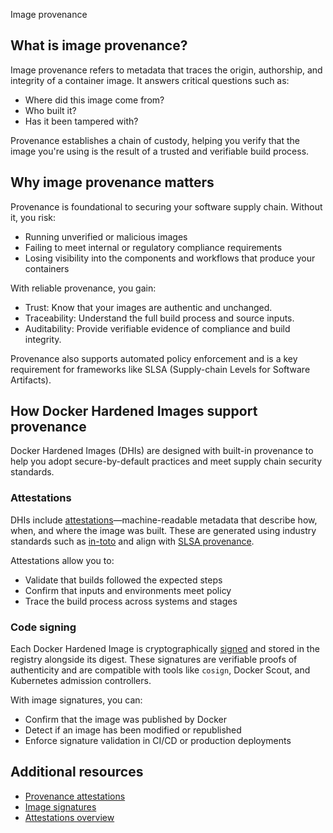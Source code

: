 Image provenance


## What is image provenance?

Image provenance refers to metadata that traces the origin, authorship, and
integrity of a container image. It answers critical questions such as:

- Where did this image come from?
- Who built it?
- Has it been tampered with?

Provenance establishes a chain of custody, helping you verify that the image
you're using is the result of a trusted and verifiable build process.

## Why image provenance matters

Provenance is foundational to securing your software supply chain. Without it, you risk:

- Running unverified or malicious images
- Failing to meet internal or regulatory compliance requirements
- Losing visibility into the components and workflows that produce your containers

With reliable provenance, you gain:

- Trust: Know that your images are authentic and unchanged.
- Traceability: Understand the full build process and source inputs.
- Auditability: Provide verifiable evidence of compliance and build integrity.

Provenance also supports automated policy enforcement and is a key requirement
for frameworks like SLSA (Supply-chain Levels for Software Artifacts).

## How Docker Hardened Images support provenance

Docker Hardened Images (DHIs) are designed with built-in provenance to help you
adopt secure-by-default practices and meet supply chain security standards.

### Attestations

DHIs include [attestations](./attestations.md)—machine-readable metadata that
describe how, when, and where the image was built. These are generated using
industry standards such as [in-toto](https://in-toto.io/) and align with [SLSA
provenance](https://slsa.dev/spec/v1.0/provenance/).

Attestations allow you to:

- Validate that builds followed the expected steps
- Confirm that inputs and environments meet policy
- Trace the build process across systems and stages

### Code signing

Each Docker Hardened Image is cryptographically [signed](./signatures.md) and
stored in the registry alongside its digest. These signatures are verifiable
proofs of authenticity and are compatible with tools like `cosign`, Docker
Scout, and Kubernetes admission controllers.

With image signatures, you can:

- Confirm that the image was published by Docker
- Detect if an image has been modified or republished
- Enforce signature validation in CI/CD or production deployments

## Additional resources

- [Provenance attestations](/build/metadata/attestations/slsa-provenance/)
- [Image signatures](./signatures.md)
- [Attestations overview](./attestations.md)